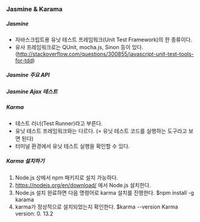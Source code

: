 ### Jasmine & Karama

##### Jasmine
- 자바스크립트용 유닛 테스트 프레임워크(Unit Test Framework)의 한 종류이다.
- 유사 프레임워크로는 QUnit, mocha.js, Sinon 등이 있다. (<http://stackoverflow.com/questions/300855/javascript-unit-test-tools-for-tdd>)

##### Jasmine 주요 API


##### Jasmine Ajax 테스트



##### Karma
- 테스트 러너(Test Runner)라고 부른다.
- 유닛 테스트 프레임워크와는 다르다. (= 유닛 테스트 코드를 실행하는 도구라고 보면 된다)
- 터미널 환경에서 유닛 테스트 실행을 확인할 수 있다.

##### Karma 설치하기
1. Node.js 상에서 npm 패키지로 설치 가능하다.
2. <https://nodejs.org/en/download/> 에서 Node.js 설치한다.
3. Node.js 설치 완료하면 다음 명령어로 karma 설치를 진행한다.
    $npm install -g karama
4. karma가 정상적으로 설치되었는지 확인한다.
    $karma --version
    Karma version: 0. 13.2
